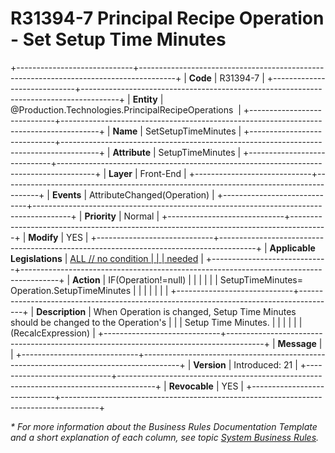 ﻿---
erp.type: front-end-business-rule
erp.entity: Production.Technologies.PrincipalRecipeOperations
---

# R31394-7 Principal Recipe Operation - Set Setup Time Minutes
+-----------------------------+---------------------------------------------------------------------------------------+
| **Code**                    | R31394-7                                                                              |
+-----------------------------+---------------------------------------------------------------------------------------+
| **Entity**                  | @Production.Technologies.PrincipalRecipeOperations                                                              |
+-----------------------------+---------------------------------------------------------------------------------------+
| **Name**                    | SetSetupTimeMinutes                                                                   |
+-----------------------------+---------------------------------------------------------------------------------------+
| **Attribute**               | SetupTimeMinutes                                                                      |
+-----------------------------+---------------------------------------------------------------------------------------+
| **Layer**                   | Front-End                                                                             |
+-----------------------------+---------------------------------------------------------------------------------------+
| **Events**                  | AttributeChanged(Operation)                                                           |
+-----------------------------+---------------------------------------------------------------------------------------+
| **Priority**                | Normal                                                                                |
+-----------------------------+---------------------------------------------------------------------------------------+
| **Modify**                  | YES                                                                                   |
+-----------------------------+---------------------------------------------------------------------------------------+
| **Applicable Legislations** | [ALL // no condition                                                                  |
|                             | needed](https://confluence.erp.net/display/techdoc/Country+Specific+Functionality)    |
+-----------------------------+---------------------------------------------------------------------------------------+
| **Action**                  | IF(Operation!=null)                                                                   |
|                             |                                                                                       |
|                             | SetupTimeMinutes= Operation.SetupTimeMinutes                                          |
|                             |                                                                                       |
|                             |                                                                                       |
+-----------------------------+---------------------------------------------------------------------------------------+
| **Description**             | When Operation is changed, Setup Time Minutes should be changed to the Operation\'s   |
|                             | Setup Time Minutes.                                                                   |
|                             |                                                                                       |
|                             | (RecalcExpression)                                                                    |
+-----------------------------+---------------------------------------------------------------------------------------+
| **Message**                 |                                                                                       |
+-----------------------------+---------------------------------------------------------------------------------------+
| **Version**                 | Introduced: 21                                                                        |
+-----------------------------+---------------------------------------------------------------------------------------+
| **Revocable**               | YES                                                                                   |
+-----------------------------+---------------------------------------------------------------------------------------+

*\* For more information about the Business Rules Documentation Template and a short explanation of each column, see
topic [System Business Rules](../templates/template-description-system-business-rules.md).*

  

  
